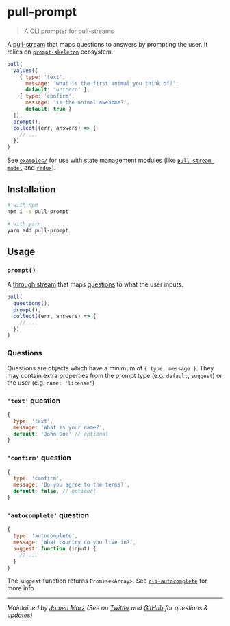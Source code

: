 # pull-prompt

> A CLI prompter for pull-streams

A [pull-stream](https://github.com/pull-stream/pull-stream) that maps questions to answers by prompting the user.  It relies on [`prompt-skeleton`](https://npmjs.com/prompt-skeleton) ecosystem.

```js
pull(
  values([
    { type: 'text',
      message: 'what is the first animal you think of?',
      default: 'unicorn' },
    { type: 'confirm',
      message: 'is the animal awesome?',
      default: true }
  ]),
  prompt(),
  collect((err, answers) => {
    // ...
  })
)
```

See [`examples/`](examples/) for use with state management modules (like [`pull-stream-model`](https://npmjs.com/pull-stream-model) and [`redux`](https://npmjs.com/redux)).

## Installation

```sh
# with npm
npm i -s pull-prompt

# with yarn
yarn add pull-prompt
```

## Usage

### `prompt()`

A [through stream](https://github.com/pull-stream/pull-stream#through) that maps [questions](#questions) to what the user inputs.

```js
pull(
  questions(),
  prompt(),
  collect((err, answers) => {
    // ...
  })
)
```

### Questions

Questions are objects which have a minimum of `{ type, message }`.  They may contain extra properties from the prompt type (e.g. `default`, `suggest`) or the user (e.g. `name: 'license'`)

### `'text'` question

```js
{
  type: 'text',
  message: 'What is your name?',
  default: 'John Doe' // optional
}
```

### `'confirm'` question

```js
{
  type: 'confirm',
  message: 'Do you agree to the terms?',
  default: false, // optional
}
```

### `'autocomplete'` question

```js
{
  type: 'autocomplete',
  message: 'What country do you live in?',
  suggest: function (input) {
    // ...
  }
}
```

The `suggest` function returns `Promise<Array>`. See [`cli-autocomplete`](https://github.com/derhuerst/cli-autocomplete) for more info

---

_Maintained by [Jamen Marz](https://git.io/jamen) (See on [Twitter](https://twitter.com/jamenmarz) and [GitHub](https://github.com/jamen) for questions & updates)_
